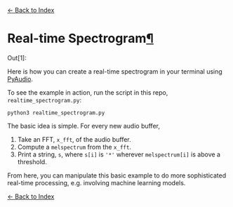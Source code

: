 [← Back to Index](index.html)

# Real-time Spectrogram<a href="#Real-time-Spectrogram" class="anchor-link">¶</a>

Out\[1\]:

Here is how you can create a real-time spectrogram in your terminal using [PyAudio](https://people.csail.mit.edu/hubert/pyaudio/).

To see the example in action, run the script in this repo, `realtime_spectrogram.py`:

    python3 realtime_spectrogram.py

The basic idea is simple. For every new audio buffer,

1.  Take an FFT, `x_fft`, of the audio buffer.
2.  Compute a `melspectrum` from the `x_fft`.
3.  Print a string, `s`, where `s[i]` is `'*'` wherever `melspectrum[i]` is above a threshold.

From here, you can manipulate this basic example to do more sophisticated real-time processing, e.g. involving machine learning models.

[← Back to Index](index.html)
